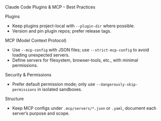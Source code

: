 Claude Code Plugins & MCP – Best Practices

Plugins
- Keep plugins project-local with `--plugin-dir` where possible.
- Version and pin plugin repos; prefer release tags.

MCP (Model Context Protocol)
- Use `--mcp-config` with JSON files; use `--strict-mcp-config` to avoid loading unexpected servers.
- Define servers for filesystem, browser-tools, etc., with minimal permissions.

Security & Permissions
- Prefer default permission mode; only use `--dangerously-skip-permissions` in isolated sandboxes.

Structure
- Keep MCP configs under `.mcp/servers/*.json` or `.yaml`, document each server’s purpose and scope.

